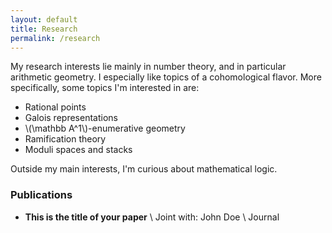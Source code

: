 ```yaml
---
layout: default
title: Research
permalink: /research
---
```

My research interests lie mainly in number theory, and in particular arithmetic geometry. I especially like topics of a cohomological flavor. More specifically, some topics I'm interested in are:

- Rational points
- Galois representations
- \\(\mathbb A^1\\)-enumerative geometry
- Ramification theory
- Moduli spaces and stacks 

Outside my main interests, I'm curious about mathematical logic.

### Publications
- **This is the title of your paper** \\
Joint with: John Doe  \\
Journal